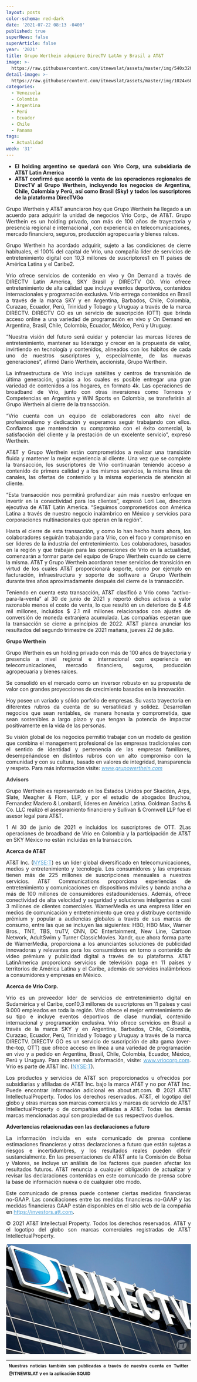 ```yaml
---
layout: posts
color-schema: red-dark
date: '2021-07-22 08:13 -0400'
published: true
superNews: false
superArticle: false
year: '2021'
title: Grupo Werthein adquiere DirecTV LatAm y Brasil a AT&T
image: >-
  https://raw.githubusercontent.com/itnewslat/assets/master/img/540x320/Directv-Sede-p.jpg
detail-image: >-
  https://raw.githubusercontent.com/itnewslat/assets/master/img/1024x680/Directv-Sede-g.jpg
categories:
  - Venezuela
  - Colombia
  - Argentina
  - Perú
  - Ecuador
  - Chile
  - Panama
tags:
  - Actualidad
week: '31'
---
```

<ul style="list-style-type: disc;">
	<li style="text-align: justify;"><strong>El holding argentino se quedará con Vrio Corp, una subsidiaria de AT&amp;T Latin America</strong></li>
	<li style="text-align: justify;"><strong><span style="color: #1b1b1f;">AT&amp;T confirmó que acordó la venta de las operaciones regionales de DirecTV al Grupo Werthein, incluyendo los negocios de Argentina, Chile, Colombia y Perú, así como Brasil (Sky) y todos los suscriptores de la plataforma DirecTVGo</span></strong></li>
</ul>
<p style="text-align: justify;">Grupo Werthein y AT&amp;T anunciaron hoy que Grupo Werthein ha llegado a un acuerdo para adquirir la unidad de negocios Vrio Corp., de AT&amp;T. Grupo Werthein es un holding privado, con más de 100 años de trayectoria y presencia regional e internacional , con experiencia en telecomunicaciones, mercado financiero, seguros, producción agropecuaria y bienes raíces.</p>
<p style="text-align: justify;">Grupo Werthein ha acordado adquirir, sujeto a las condiciones de cierre habituales, el 100% del capital de Vrio, una compañía líder de servicios de entretenimiento digital con 10,3 millones de suscriptores1 en 11 países de América Latina y el Caribe2.</p>
<p style="text-align: justify;">Vrio ofrece servicios de contenido en vivo y On Demand a través de DIRECTV Latin America, SKY Brasil y DIRECTV GO. Vrio ofrece entretenimiento de alta calidad que incluye eventos deportivos, contenidos internacionales y programación exclusiva. Vrio entrega contenidos en Brasil a través de la marca SKY y en Argentina, Barbados, Chile, Colombia, Curazao, Ecuador, Perú, Trinidad y Tobago y Uruguay a través de la marca DIRECTV. DIRECTV GO es un servicio de suscripción (OTT) que brinda acceso online a una variedad de programación en vivo y On Demand en Argentina, Brasil, Chile, Colombia, Ecuador, México, Perú y Uruguay.</p>
<p style="text-align: justify;">“Nuestra visión del futuro será cuidar y potenciar las marcas líderes de entretenimiento, mantener su liderazgo y crecer en la propuesta de valor, invirtiendo en tecnología y contenidos, alineados con los hábitos de cada uno de nuestros suscriptores y, especialmente, de las nuevas generaciones”, afirmó Darío Werthein, accionista, Grupo Werthein.</p>
<p style="text-align: justify;">La infraestructura de Vrio incluye satélites y centros de transmisión de última generación, gracias a los cuales es posible entregar una gran variedad de contenidos a los hogares, en formato 4k. Las operaciones de broadband de Vrio, junto con otras inversiones como Torneos y Competencias en Argentina y WIN Sports en Colombia, se transferirán al Grupo Werthein al cierre de la transacción.</p>
<p style="text-align: justify;">“Vrio cuenta con un equipo de colaboradores con alto nivel de profesionalismo y dedicación y esperamos seguir trabajando con ellos. Confiamos que mantendrán su compromiso con el éxito comercial, la satisfacción del cliente y la prestación de un excelente servicio”, expresó Werthein.</p>
<p style="text-align: justify;">AT&amp;T y Grupo Werthein están comprometidos a realizar una transición fluida y mantener la mejor experiencia al cliente. Una vez que se complete la transacción, los suscriptores de Vrio continuarán teniendo acceso a contenido de primera calidad y a los mismos servicios, la misma línea de canales, las ofertas de contenido y la misma experiencia de atención al cliente.</p>
<p style="text-align: justify;">“Esta transacción nos permitirá profundizar aún más nuestro enfoque en invertir en la conectividad para los clientes”, expresó Lori Lee, directora ejecutiva de AT&amp;T Latin America. “Seguimos comprometidos con América Latina a través de nuestro negocio inalámbrico en México y servicios para corporaciones multinacionales que operan en la región”.</p>
<p style="text-align: justify;">Hasta el cierre de esta transacción, y como lo han hecho hasta ahora, los colaboradores seguirán trabajando para Vrio, con el foco y compromiso en ser líderes de la industria del entretenimiento. Los colaboradores, basados en la región y que trabajan para las operaciones de Vrio en la actualidad, comenzarán a formar parte del equipo de Grupo Werthein cuando se cierre la misma. AT&amp;T y Grupo Werthein acordaron tener servicios de transición en virtud de los cuales AT&amp;T proporcionará soporte, como por ejemplo en facturación, infraestructura y soporte de software a Grupo Werthein durante tres años aproximadamente después del cierre de la transacción.</p>
<p style="text-align: justify;">Teniendo en cuenta esta transacción, AT&amp;T clasificó a Vrio como “activo-para-la-venta” al 30 de junio de 2021 y reportó dichos activos a valor razonable menos el costo de venta, lo que resultó en un deterioro de $ 4.6 mil millones, incluidos $ 2.1 mil millones relacionados con ajustes de conversión de moneda extranjera acumulada. Las compañías esperan que la transacción se cierre a principios de 2022. AT&amp;T planea anunciar los resultados del segundo trimestre de 2021 mañana, jueves 22 de julio.</p>
<p style="text-align: justify;"><b>Grupo Werthein</b></p>
<p style="text-align: justify;">Grupo Werthein es un holding privado con más de 100 años de trayectoria y presencia a nivel regional e internacional con experiencia en telecomunicaciones, mercado financiero, seguros, producción agropecuaria y bienes raíces.</p>
<p style="text-align: justify;">Se consolidó en el mercado como un inversor robusto en su propuesta de valor con grandes proyecciones de crecimiento basados en la innovación.</p>
<p style="text-align: justify;">Hoy posee un variado y sólido porfolio de empresas. Su vasta trayectoria en diferentes rubros da cuenta de su versatilidad y solidez. Desarrollan negocios que sean rentables, de manera honesta y comprometida, que sean sostenibles a largo plazo y que tengan la potencia de impactar positivamente en la vida de las personas.</p>
<p style="text-align: justify;">Su visión global de los negocios permitió trabajar con un modelo de gestión que combina el management profesional de las empresas tradicionales con el sentido de identidad y pertenencia de las empresas familiares, desempeñándose en distintos rubros con un alto compromiso con la comunidad y con su cultura, basado en valores de integridad, transparencia y respeto. Para más información visite: <a style="color: #499ed6;" href="www.grupowerthein.com" target="_blank" rel="nofollow" shape="rect"><i>www.grupowerthein.com</i></a></p>
<p style="color: #444444; text-align: justify;"><b>Advisors</b></p>
<p style="text-align: justify;">Grupo Werthein es representado en los Estados Unidos por Skadden, Arps, Slate, Meagher &amp; Flom, LLP, y por el estudio de abogados Bruchou, Fernandez Madero &amp; Lombardi, líderes en América Latina. Goldman Sachs &amp; Co. LLC realizó el asesoramiento financiero y Sullivan &amp; Cromwell LLP fue el asesor legal para AT&amp;T.</p>
<p style="text-align: justify;">1 Al 30 de junio de 2021 e incluidos los suscriptores de OTT.
2Las operaciones de broadband de Vrio en Colombia y la participación de AT&amp;T en SKY México no están incluidas en la transacción.</p>
<p style="text-align: justify;"><b>Acerca de AT&amp;T</b></p>
<p style="text-align: justify;">AT&amp;T Inc. (<a style="color: #499ed6;" href="https://cts.businesswire.com/ct/CT?id=smartlink&amp;url=https%3A%2F%2Finvestors.att.com%2F&amp;esheet=52464114&amp;newsitemid=20210721005947&amp;lan=es-AR&amp;anchor=NYSE%3AT&amp;index=4&amp;md5=256d8fc7afac921ab82941b0f74ca014" target="_blank" rel="nofollow" shape="rect">NYSE:T</a>) es un líder global diversificado en telecomunicaciones, medios y entretenimiento y tecnología. Los consumidores y las empresas tienen más de 225 millones de suscripciones mensuales a nuestros servicios. AT&amp;T Communications proporciona experiencias de entretenimiento y comunicaciones en dispositivos móviles y banda ancha a más de 100 millones de consumidores estadounidenses. Además, ofrece conectividad de alta velocidad y seguridad y soluciones inteligentes a casi 3 millones de clientes comerciales. WarnerMedia es una empresa líder en medios de comunicación y entretenimiento que crea y distribuye contenido prémium y popular a audiencias globales a través de sus marcas de consumo, entre las que se incluyen las siguientes: HBO, HBO Max, Warner Bros., TNT, TBS, truTV, CNN, DC Entertainment, New Line, Cartoon Network, AdultSwim y Turner ClassicMovies. Xandr, que ahora forma parte de WarnerMedia, proporciona a los anunciantes soluciones de publicidad innovadoras y relevantes para los consumidores en torno a contenido de video prémium y publicidad digital a través de su plataforma. AT&amp;T LatinAmerica proporciona servicios de televisión paga en 11 países y territorios de América Latina y el Caribe, además de servicios inalámbricos a consumidores y empresas en México.</p>
<p style="text-align: justify;"><b>Acerca de Vrio Corp.</b></p>
<p style="text-align: justify;">Vrio es un proveedor líder de servicios de entretenimiento digital en Sudamérica y el Caribe, con10,3 millones de suscriptores en 11 países y casi 9.000 empleados en toda la región. Vrio ofrece el mejor entretenimiento de su tipo e incluye eventos deportivos de clase mundial, contenido internacional y programación exclusiva. Vrio ofrece servicios en Brasil a través de la marca SKY y en Argentina, Barbados, Chile, Colombia, Curazao, Ecuador, Perú, Trinidad y Tobago y Uruguay a través de la marca DIRECTV. DIRECTV GO es un servicio de suscripción de alta gama (over-the-top, OTT) que ofrece acceso en línea a una variedad de programación en vivo y a pedido en Argentina, Brasil, Chile, Colombia, Ecuador, México, Perú y Uruguay. Para obtener más información, visite: <a style="color: #499ed6;" href="www.vriocorp.com" target="_blank" rel="nofollow" shape="rect">www.vriocorp.com</a>. Vrio es parte de AT&amp;T Inc. (<a style="color: #499ed6;" href="https://cts.businesswire.com/ct/CT?id=smartlink&amp;url=https%3A%2F%2Finvestors.att.com%2F&amp;esheet=52464114&amp;newsitemid=20210721005947&amp;lan=es-AR&amp;anchor=NYSE%3AT&amp;index=6&amp;md5=ac32ab8af86e4538907da7452b3d17e5" target="_blank" rel="nofollow" shape="rect">NYSE:T</a>).</p>
<p style="text-align: justify;">Los productos y servicios de AT&amp;T son proporcionados u ofrecidos por subsidiarias y afiliadas de AT&amp;T Inc. bajo la marca AT&amp;T y no por AT&amp;T Inc. Puede encontrar información adicional en about.att.com. © 2021 AT&amp;T IntellectualProperty. Todos los derechos reservados. AT&amp;T, el logotipo del globo y otras marcas son marcas comerciales y marcas de servicio de AT&amp;T IntellectualProperty o de compañías afiliadas a AT&amp;T. Todas las demás marcas mencionadas aquí son propiedad de sus respectivos dueños.</p>
<p style="text-align: justify;"><b>Advertencias relacionadas con las declaraciones a futuro</b></p>
<p style="text-align: justify;">La información incluida en este comunicado de prensa contiene estimaciones financieras y otras declaraciones a futuro que están sujetas a riesgos e incertidumbres, y los resultados reales pueden diferir sustancialmente. En las presentaciones de AT&amp;T ante la Comisión de Bolsa y Valores, se incluye un análisis de los factores que pueden afectar los resultados futuros. AT&amp;T renuncia a cualquier obligación de actualizar y revisar las declaraciones contenidas en este comunicado de prensa sobre la base de información nueva o de cualquier otro modo.</p>
<p style="text-align: justify;">Este comunicado de prensa puede contener ciertas medidas financieras no-GAAP. Las conciliaciones entre las medidas financieras no-GAAP y las medidas financieras GAAP están disponibles en el sitio web de la compañía en <a style="color: #499ed6;" href="https://investors.att.com" target="_blank" rel="nofollow" shape="rect">https://investors.att.com</a>.</p>
<p style="text-align: justify;">© 2021 AT&amp;T Intellectual Property. Todos los derechos reservados. AT&amp;T y el logotipo del globo son marcas comerciales registradas de AT&amp;T IntellectualProperty.</p>

<div class="row" style="color: #212529; text-align: justify;"></div>
<p style="text-align: justify;">

![](https://raw.githubusercontent.com/itnewslat/assets/master/img/540x320/Directv-Sede-p.jpg)

<table style="height: 42px;" width="569">
<tbody>
<tr>
<td style="text-align: justify;"><sub><strong>Nuestras noticias también son publicadas a través de nuestra cuenta en Twitter <a href="https://twitter.com/itnewslat?lang=es">@ITNEWSLAT</a> y en la aplicación <a href="https://squidapp.co/en/">SQUID</a></strong></sub></td>
</tr>
</tbody>
</table>
<p style="text-align: justify;"><img src="https://tracker.metricool.com/c3po.jpg?hash=56f88a41e39ab42c063cc51676587a04" alt="" /></p>

